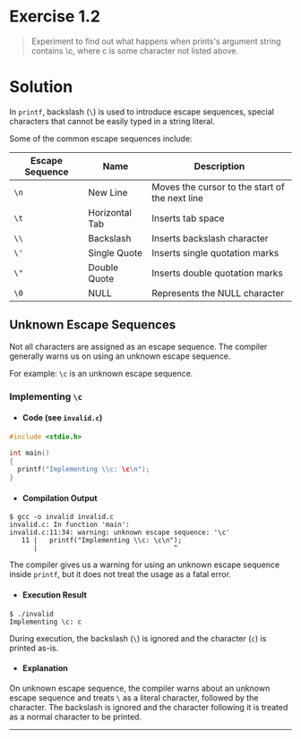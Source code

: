 
# Exercise 1.2

> Experiment to find out what happens when prints's argument string contains \c, where c is some character not listed above.

# Solution

In `printf`, backslash (`\`) is used to introduce escape sequences, special characters that cannot be easily typed in a string literal.

Some of the common escape sequences include:

| Escape Sequence | Name | Description |
| - | - | - |
| `\n` | New Line | Moves the cursor to the start of the next line |
| `\t` | Horizontal Tab | Inserts tab space |
| `\\` | Backslash | Inserts backslash character |
| `\'` | Single Quote | Inserts single quotation marks |
| `\"` | Double Quote | Inserts double quotation marks |
| `\0` | NULL | Represents the NULL character |

## Unknown Escape Sequences

Not all characters are assigned as an escape sequence. The compiler generally warns us on using an unknown escape sequence.

For example: `\c` is an unknown escape sequence.

### Implementing `\c`

- #### Code (see `invalid.c`)

```c
#include <stdio.h>

int main()
{
  printf("Implementing \\c: \c\n");
}
```

- #### Compilation Output

```console
$ gcc -o invalid invalid.c
invalid.c: In function 'main':
invalid.c:11:34: warning: unknown escape sequence: '\c'
   11 |   printf("Implementing \\c: \c\n");
      |                                  ^
```

The compiler gives us a warning for using an unknown escape sequence inside `printf`, but it does not treat the usage as a fatal error.

- #### Execution Result

```console
$ ./invalid
Implementing \c: c
```

During execution, the backslash (`\`) is ignored and the character (`c`) is printed as-is.

- #### Explanation

On unknown escape sequence, the compiler warns about an unknown escape sequence and treats `\` as a literal character, followed by the character. The backslash is ignored and the character following it is treated as a normal character to be printed.

---